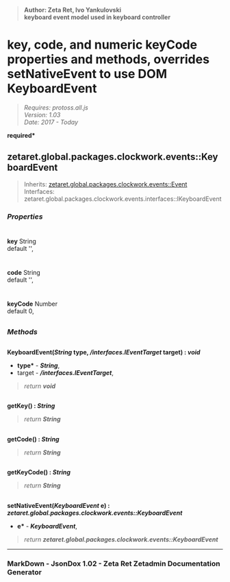 > __Author: Zeta Ret, Ivo Yankulovski__  
> __keyboard event model used in keyboard controller__  
# key, code, and numeric keyCode properties and methods, overrides setNativeEvent to use DOM KeyboardEvent  
> *Requires: protoss.all.js*  
> *Version: 1.03*  
> *Date: 2017 - Today*  

__required*__

## zetaret.global.packages.clockwork.events::KeyboardEvent  
> Inherits: [zetaret.global.packages.clockwork.events::Event](Event.md)  
> Interfaces: zetaret.global.packages.clockwork.events.interfaces::IKeyboardEvent  

### *Properties*  

#
__key__ String  
default '',   

#
__code__ String  
default '',   

#
__keyCode__ Number  
default 0,   


##
### *Methods*  

##
__KeyboardEvent(*String* type, */interfaces.IEventTarget* target) : *void*__  
  
- __type*__ - __*String*__,   
- target - __*/interfaces.IEventTarget*__,   
> *return __void__*  

##
__getKey() : *String*__  
  
> *return __String__*  

##
__getCode() : *String*__  
  
> *return __String__*  

##
__getKeyCode() : *String*__  
  
> *return __String__*  

##
__setNativeEvent(*KeyboardEvent* e) : *zetaret.global.packages.clockwork.events::KeyboardEvent*__  
  
- __e*__ - __*KeyboardEvent*__,   
> *return __zetaret.global.packages.clockwork.events::KeyboardEvent__*  

---
### MarkDown - JsonDox 1.02 - Zeta Ret Zetadmin Documentation Generator
